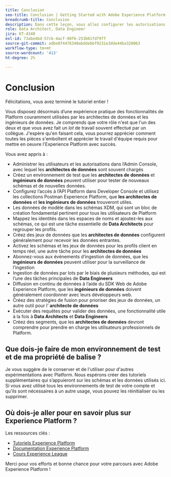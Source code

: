 ```yaml
---
title: Conclusion
seo-title: Conclusion | Getting Started with Adobe Experience Platform for Data Architects and Data Engineers
breadcrumb-title: Conclusion
description: Dans cette leçon, vous allez configurer les autorisations utilisateur Adobe Experience Platform à l’aide de l’Admin Console d’Adobe.
role: Data Architect, Data Engineer
jira: KT-4348
exl-id: 73abe4bd-57cb-4acf-98f6-253b01fd79ff
source-git-commit: adbe8f4476340abddebbf9231e3dde44ba328063
workflow-type: tm+mt
source-wordcount: '413'
ht-degree: 2%

---
```


# Conclusion

<!--5min-->

Félicitations, vous avez terminé le tutoriel entier !

Vous disposez désormais d’une expérience pratique des fonctionnalités de Platform couramment utilisées par les architectes de données et les ingénieurs de données. Je comprends que votre rôle n&#39;est que l&#39;un des deux et que vous avez fait un _lot_ de travail souvent effectué par un collègue. J&#39;espère qu&#39;en faisant cela, vous pourrez apprécier comment toutes les pièces s&#39;emboîtent et apprécier le travail d&#39;équipe requis pour mettre en oeuvre l&#39;Experience Platform avec succès.

Vous avez appris à :

* Administrer les utilisateurs et les autorisations dans l’Admin Console, avec lequel les **architectes de données** sont souvent chargés
* Créez un environnement de test que les **architectes de données** et **ingénieurs de données** peuvent utiliser pour tester de nouveaux schémas et de nouvelles données.
* Configurez l’accès à l’API Platform dans Developer Console et utilisez les collections Postman Experience Platform, que **les architectes de données** et **les ingénieurs de données** trouveront utiles.
* Les données de modèle dans les schémas XDM, qui sont un bloc de création fondamental pertinent pour tous les utilisateurs de Platform
* Mappez les identités dans les espaces de noms et ajoutez-les aux schémas, ce qui est une tâche essentielle de **Data Architects** pour regrouper les profils.
* Créez des jeux de données que les **architectes de données** configurent généralement pour recevoir les données entrantes.
* Activez les schémas et les jeux de données pour les profils client en temps réel, une autre tâche pour les **architectes de données**
* Abonnez-vous aux événements d’ingestion de données, que les **ingénieurs de données** peuvent utiliser pour la surveillance de l’ingestion
* Ingestion de données par lots par le biais de plusieurs méthodes, qui est l’une des tâches principales de **Data Engineers**
* Diffusion en continu de données à l’aide du SDK Web de Adobe Experience Platform, que les **ingénieurs de données** doivent généralement coordonner avec leurs développeurs web.
* Créez des stratégies de fusion pour prioriser des jeux de données, un autre outil pour l’ **architecte de données**
* Exécuter des requêtes pour valider des données, une fonctionnalité utile à la fois à **Data Architects** et **Data Engineers**
* Créez des segments, que les **architectes de données** devront comprendre pour prendre en charge les utilisateurs professionnels de Platform.



## Que dois-je faire de mon environnement de test et de ma propriété de balise ?

Je vous suggère de le conserver et de l&#39;utiliser pour d&#39;autres expérimentations avec Platform. Nous espérons créer des tutoriels supplémentaires qui s’appuieront sur les schémas et les données utilisés ici. Si vous avez utilisé tous les environnements de test de votre compte et qu’ils sont nécessaires à un autre usage, vous pouvez les réinitialiser ou les supprimer.

## Où dois-je aller pour en savoir plus sur Experience Platform ?

Les ressources clés :

* [Tutoriels Experience Platform](https://experienceleague.adobe.com/docs/platform-learn/tutorials/overview.html?lang=fr)
* [Documentation Experience Platform](https://experienceleague.adobe.com/docs/experience-platform/landing/home.html?lang=fr)
* [Cours Experience League](https://experienceleague.adobe.com/fr?lang=fr/#dashboard/learning)

Merci pour vos efforts et bonne chance pour votre parcours avec Adobe Experience Platform !
